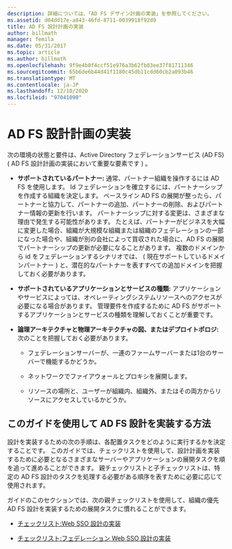 ```yaml
---
description: 詳細については、「AD FS デザイン計画の実装」を参照してください。
ms.assetid: d04dd17e-a843-46fd-8711-0039918f92d9
title: AD FS 設計計画の実装
author: billmath
manager: femila
ms.date: 05/31/2017
ms.topic: article
ms.author: billmath
ms.openlocfilehash: 9f9e4b0f4ccf51e976a3b62fb03ee37f81711346
ms.sourcegitcommit: 65b6de6b44d41f1180c45db11cdd60cb2a093b46
ms.translationtype: MT
ms.contentlocale: ja-JP
ms.lasthandoff: 12/10/2020
ms.locfileid: "97041090"
---
```

# <a name="implementing-your-ad-fs-design-plan"></a>AD FS 設計計画の実装

次の環境の状態と要件は、Active Directory フェデレーションサービス (AD FS) \( AD FS 設計計画の実装において重要な要素です \) 。

-   **サポートされているパートナー:** 通常、パートナー組織を操作するには AD FS を使用します。 Id フェデレーションを確立するには、パートナーシップを作成する組織を決定します。 ベースライン AD FS の展開が整ったら、パートナーと協力して、パートナーの追加、パートナーの削除、およびパートナー情報の更新を行います。 パートナーシップに対する変更は、さまざまな理由で発生する可能性があります。 たとえば、パートナーがビジネスを大幅に変更した場合、組織が大規模な組織または組織のフェデレーションの一部になった場合や、組織が別の会社によって買収された場合に、AD FS の展開でパートナーシップの更新が必要になることがあります。 複数のドメインから id をフェデレーションするシナリオでは、 \( 現在サポートしているドメインパートナー \) と、潜在的なパートナーを表すすべての追加ドメインを把握しておく必要があります。

-   **サポートされているアプリケーションとサービスの種類:** アプリケーションやサービスによっては、オペレーティングシステムリソースへのアクセスが必要になる場合があります。 管理要件を作成するために AD FS がサポートするアプリケーションとサービスの種類を理解しておくことが重要です。

-   **論理アーキテクチャと物理アーキテクチャの図、またはデプロイトポロジ:** 次のことを把握しておく必要があります。

    -   フェデレーションサーバーが、一連のファームサーバーまたは1台のサーバーで機能するかどうか。

    -   ネットワークでファイアウォールとプロキシを展開します。

    -   リソースの場所と、ユーザーが組織内、組織外、またはその両方からリソースにアクセスしているかどうか。

## <a name="how-to-implement-your-ad-fs-design-using-this-guide"></a>このガイドを使用して AD FS 設計を実装する方法
設計を実装するための次の手順は、各配置タスクをどのように実行するかを決定することです。 このガイドでは、チェックリストを使用して、設計計画を実装するために必要となるさまざまなサーバーやアプリケーションの展開タスクを順を追って進めることができます。 親チェックリストと子チェックリストは、特定の AD FS 設計のタスクを処理する必要がある順序を表すために必要に応じて使用されます。

ガイドのこのセクションでは、次の親チェックリストを使用して、組織の優先 AD FS 設計を実装するための展開タスクに慣れることができます。

-   [チェックリスト:Web SSO 設計の実装](Checklist--Implementing-a-Web-SSO-Design.md)

-   [チェックリスト:フェデレーション Web SSO 設計の実装](Checklist--Implementing-a-Federated-Web-SSO-Design.md)
